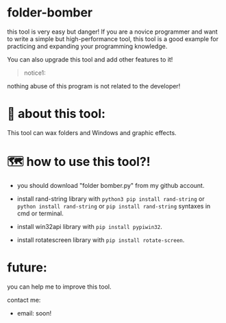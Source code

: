 # folder-bomber

this tool is very easy but danger! If you are a novice programmer and want to write a simple but high-performance tool, this tool is a good example for practicing and expanding your programming knowledge.

You can also upgrade this tool and add other features to it!

> notice1:

nothing abuse of this program is not related to the developer!

# :wrench: about this tool:

This tool can wax folders and Windows and graphic effects.

# :world_map: how to use this tool?!

- you should download "folder bomber.py" from my github account.
- install rand-string library with `python3 pip install rand-string` or `python install rand-string` or `pip install rand-string` syntaxes in cmd or terminal.

- install win32api library with `pip install pypiwin32`.

- install rotatescreen library with `pip install rotate-screen`.

# future:

you can help me to improve this tool.

contact me:

- email: soon!

